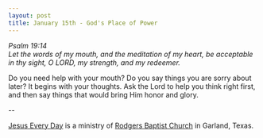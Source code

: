 ```yaml
---
layout: post
title: January 15th - God's Place of Power
---
```


_Psalm 19:14  
Let the words of my mouth, and the meditation of my heart, be
acceptable in thy sight, O LORD, my strength, and my redeemer._

Do you need help with your mouth? Do you say things you are sorry
about later? It begins with your thoughts. Ask the Lord to help you
think right first, and then say things that would bring Him honor and
glory.

 --

<a href=http://jesuseveryday.net>Jesus Every Day</a> is a ministry of <a href=http://rodgersbaptist.net>Rodgers Baptist Church</a> in Garland, Texas.
